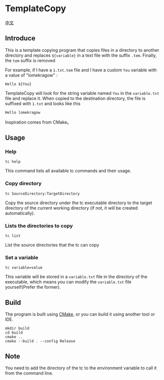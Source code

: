 # TemplateCopy

[中文](./doc/README_chs.md)

## Introduce

This is a template copying program that copies files in a directory to another directory and replaces `${variable}` in a text file with the suffix `.tem`. Finally, the `tem` suffix is removed

For example, if I have a `1.txt.tem` file and I have a custom `You` variable with a value of "lomekragow" :

```text
Hello ${You}
```

TemplateCopy will look for the string variable named `You` in the `variable.txt` file and replace it. When copied to the destination directory, the file is suffixed with `1.txt` and looks like this

```text
Hello lomekragow
```

Inspiration comes from CMake。

## Usage

### Help

```text
tc help
```

This command lists all available tc commands and their usage.

### Copy directory

```text
tc SourceDirectory:TargetDirectory
```

Copy the source directory under the tc executable directory to the target directory of the current working directory (if not, it will be created automatically).  


### Lists the directories to copy


```text
tc list
```

List the source directories that the tc can copy


### Set a variable

```text
tc variable=value
```
This variable will be stored in a `variable.txt` file in the directory of the executable, which means you can modify the `variable.txt` file yourself(Prefer the former). 

## Build

The program is built using [CMake](https://cmake.org/), or you can build it using another tool or IDE.  

```text
mkdir build
cd build
cmake ..
cmake --build . --config Release
```

## Note

You need to add the directory of the tc to the environment variable to call it from the command line.